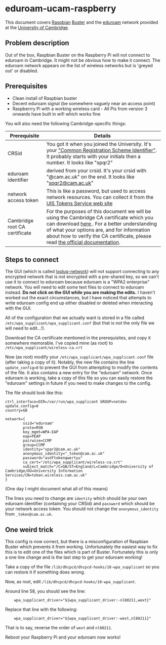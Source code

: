 # eduroam-ucam-raspberry

This document covers [Raspbian](https://www.raspberrypi.org/downloads/raspbian/) [Buster](https://www.raspberrypi.org/blog/buster-the-new-version-of-raspbian/) and the [eduroam](https://www.eduroam.org/) network provided at the [University of Cambridge](https://help.uis.cam.ac.uk/service/wi-fi).

## Problem description

Out of the box, Raspbian Buster on the Raspberry Pi will not connect to eduroam in Cambridge. It might not be obvious how to make it connect. The eduroam network appears on the list of wireless networks but is 'greyed out' or disabled.

## Prerequisites

 * Clean install of Raspbian buster
 * Decent eduroam signal (be somewhere vaguely near an access point)
 * Raspberrry Pi with a working wireless card - All Pis from version 3 onwards have built in wifi which works fine

You will also need the following Cambridge-specific things:

Prerequisite | Details
-------------|--------
CRSid | You got it when you joined the University. It's your ["Common Registration Scheme Identifier"](https://www.itservices.cam.ac.uk/services/user-accounts-and-security/user-accounts-and-passwords/accounts-and-passwords/common-registration-scheme-identifiers-crsids). It probably starts with your initials then a number. It looks like "spqr2"
eduroam identifier | derived from your crsid. It's your crsid with "@cam.ac.uk" on the end. It looks like "spqr2@cam.ac.uk"
network access token | This is like a password, but used to access network resources. You can collect it from the [UIS Tokens Service web site](https://tokens.csx.cam.ac.uk/)
Cambridge root CA certificate | For the purposes of this document we will be using the Cambridge CA certificate which you can download [here ](https://help.uis.cam.ac.uk/service/wi-fi/other/wireless-ca.crt). For a better understanding of what your options are, and for information about how to verify the CA certificate, please read [the official documentation](https://help.uis.cam.ac.uk/service/wi-fi/other).

## Steps to connect

The GUI (which is called [lxplug-network](https://github.com/raspberrypi-ui/lxplug-network)) will not support connecting to any encrypted network that is not encrypted with a pre-shared key, so we can't use it to connect to eduroam because eduroam is a "WPA2 enterprise" network. You will need to edit some text files to connect to eduroam instead. **Do not click on the GUI while you are making the edits.** I haven't worked out the exact circumstances, but I have noticed that attempts to write eduroam config end up either disabled or deleted when interacting with the GUI.

All of the configuration that we actually want is stored in a file called `/etc/wpa_supplicant/wpa_supplicant.conf` (but that is not the only file we will need to edit...!).

Download the CA certificate mentioned in the prerequisites, and copy it somewhere memorable. I've copied mine (as root) to `/etc/wpa_supplicant/wireless-ca.crt`

Now (as root) modify your `/etc/wpa_supplicant/wpa_supplicant.conf` file (after taking a copy of it). Notably, the new file contains the line `update_config=0` to prevent the GUI from attempting to modify the contents of the file. It also contains a new entry for the "eduroam" network. Once eduroam is working, take a copy of this file so you can easily restore the "eduroam" settings in future if you need to make changes to the config.

The file should look like this:
```
ctrl_interface=DIR=/var/run/wpa_supplicant GROUP=netdev
update_config=0
country=GB

network={
        ssid="eduroam"
        proto=RSN
        key_mgmt=WPA-EAP
        eap=PEAP
        pairwise=CCMP
        group=CCMP
        identity="spqr2@cam.ac.uk"
        anonymous_identity="_token@cam.ac.uk"
        password="asdftokenqwertyu"
        ca_cert="/etc/wpa_supplicant/wireless-ca.crt"
        subject_match="/C=GB/ST=England/L=Cambridge/O=University of Cambridge/OU=University Information Services/CN=token.wireless.cam.ac.uk"
}
```
(One day I might document what all of this means)

The lines you need to change are `identity` which should be your own eduroam identifier (containing your CRSid) and `password` which should be your network access token. You should not change the `anonymous_identity` from `_token@cam.ac.uk`.

## One weird trick

This config is now correct, but there is a misconfiguration of Raspbian Buster which prevents it from working. Unfortunately the easiest way to fix this is to edit one of the files which is part of Buster. Fortunately this is only a one line change and is the last step to get your eduroam working!

Take a copy of the file `/lib/dhcpcd/dhcpcd-hooks/10-wpa_supplicant` so you can restore it if something does wrong.

Now, as root, edit `/lib/dhcpcd/dhcpcd-hooks/10-wpa_supplicant`.

Around line 58, you should see the line:
```
    wpa_supplicant_driver="${wpa_supplicant_driver:-nl80211,wext}" 
```    

Replace that line with the following:
```
    wpa_supplicant_driver="${wpa_supplicant_driver:-wext,nl80211}"
```
That is to say, reverse the order of `wext` and `nl80211`.

Reboot your Raspberry Pi and your eduroam now works!







